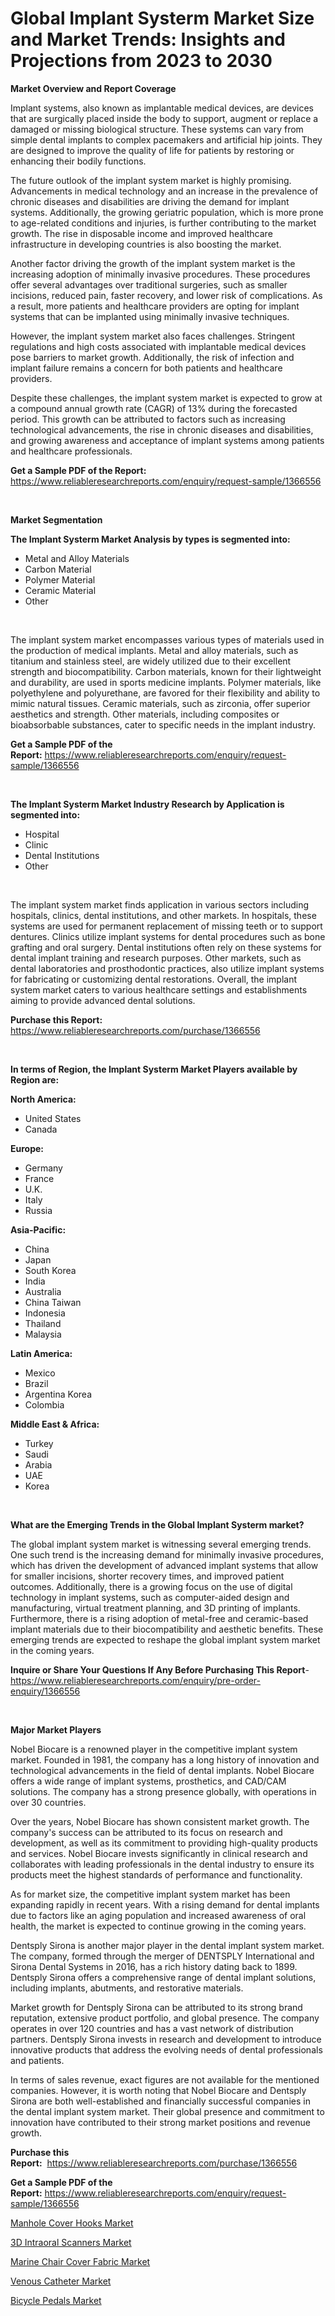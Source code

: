 <p><h1>Global Implant Systerm Market Size and Market Trends: Insights and Projections from 2023 to 2030</h1></p><p><strong>Market Overview and Report Coverage</strong></p>
<p><p>Implant systems, also known as implantable medical devices, are devices that are surgically placed inside the body to support, augment or replace a damaged or missing biological structure. These systems can vary from simple dental implants to complex pacemakers and artificial hip joints. They are designed to improve the quality of life for patients by restoring or enhancing their bodily functions.</p><p>The future outlook of the implant system market is highly promising. Advancements in medical technology and an increase in the prevalence of chronic diseases and disabilities are driving the demand for implant systems. Additionally, the growing geriatric population, which is more prone to age-related conditions and injuries, is further contributing to the market growth. The rise in disposable income and improved healthcare infrastructure in developing countries is also boosting the market.</p><p>Another factor driving the growth of the implant system market is the increasing adoption of minimally invasive procedures. These procedures offer several advantages over traditional surgeries, such as smaller incisions, reduced pain, faster recovery, and lower risk of complications. As a result, more patients and healthcare providers are opting for implant systems that can be implanted using minimally invasive techniques.</p><p>However, the implant system market also faces challenges. Stringent regulations and high costs associated with implantable medical devices pose barriers to market growth. Additionally, the risk of infection and implant failure remains a concern for both patients and healthcare providers.</p><p>Despite these challenges, the implant system market is expected to grow at a compound annual growth rate (CAGR) of 13% during the forecasted period. This growth can be attributed to factors such as increasing technological advancements, the rise in chronic diseases and disabilities, and growing awareness and acceptance of implant systems among patients and healthcare professionals.</p></p>
<p><strong>Get a Sample PDF of the Report:</strong> <a href="https://www.reliableresearchreports.com/enquiry/request-sample/1366556">https://www.reliableresearchreports.com/enquiry/request-sample/1366556</a></p>
<p>&nbsp;</p>
<p><strong>Market Segmentation</strong></p>
<p><strong>The Implant Systerm Market Analysis by types is segmented into:</strong></p>
<p><ul><li>Metal and Alloy Materials</li><li>Carbon Material</li><li>Polymer Material</li><li>Ceramic Material</li><li>Other</li></ul></p>
<p>&nbsp;</p>
<p><p>The implant system market encompasses various types of materials used in the production of medical implants. Metal and alloy materials, such as titanium and stainless steel, are widely utilized due to their excellent strength and biocompatibility. Carbon materials, known for their lightweight and durability, are used in sports medicine implants. Polymer materials, like polyethylene and polyurethane, are favored for their flexibility and ability to mimic natural tissues. Ceramic materials, such as zirconia, offer superior aesthetics and strength. Other materials, including composites or bioabsorbable substances, cater to specific needs in the implant industry.</p></p>
<p><strong>Get a Sample PDF of the Report:</strong>&nbsp;<a href="https://www.reliableresearchreports.com/enquiry/request-sample/1366556">https://www.reliableresearchreports.com/enquiry/request-sample/1366556</a></p>
<p>&nbsp;</p>
<p><strong>The Implant Systerm Market Industry Research by Application is segmented into:</strong></p>
<p><ul><li>Hospital</li><li>Clinic</li><li>Dental Institutions</li><li>Other</li></ul></p>
<p>&nbsp;</p>
<p><p>The implant system market finds application in various sectors including hospitals, clinics, dental institutions, and other markets. In hospitals, these systems are used for permanent replacement of missing teeth or to support dentures. Clinics utilize implant systems for dental procedures such as bone grafting and oral surgery. Dental institutions often rely on these systems for dental implant training and research purposes. Other markets, such as dental laboratories and prosthodontic practices, also utilize implant systems for fabricating or customizing dental restorations. Overall, the implant system market caters to various healthcare settings and establishments aiming to provide advanced dental solutions.</p></p>
<p><strong>Purchase this Report:</strong>&nbsp; <a href="https://www.reliableresearchreports.com/purchase/1366556">https://www.reliableresearchreports.com/purchase/1366556</a></p>
<p>&nbsp;</p>
<p><strong>In terms of Region, the Implant Systerm Market Players available by Region are:</strong></p>
<p>
    <p> <strong> North America: </strong>
        <ul>
            <li>United States</li>
            <li>Canada</li>
        </ul>
        </p> 
    <p> <strong> Europe: </strong>
        <ul>
            <li>Germany</li>
            <li>France</li>
            <li>U.K.</li>
            <li>Italy</li>
            <li>Russia</li>
        </ul>
        </p> 
    <p> <strong> Asia-Pacific: </strong>
        <ul>
            <li>China</li>
            <li>Japan</li>
            <li>South Korea</li>
            <li>India</li>
            <li>Australia</li>
            <li>China Taiwan</li>
            <li>Indonesia</li>
            <li>Thailand</li>
            <li>Malaysia</li>
        </ul>
        </p> 
    <p> <strong> Latin America: </strong>
        <ul>
            <li>Mexico</li>
            <li>Brazil</li>
            <li>Argentina Korea</li>
            <li>Colombia</li>
        </ul>
        </p> 
    <p> <strong> Middle East & Africa: </strong>
        <ul>
            <li>Turkey</li>
            <li>Saudi</li>
            <li>Arabia</li>
            <li>UAE</li>
            <li>Korea</li>
        </ul>
    </p>
    </p>
<p>&nbsp;</p>
<p><strong>What are the Emerging Trends in the Global Implant Systerm market?</strong></p>
<p><p>The global implant system market is witnessing several emerging trends. One such trend is the increasing demand for minimally invasive procedures, which has driven the development of advanced implant systems that allow for smaller incisions, shorter recovery times, and improved patient outcomes. Additionally, there is a growing focus on the use of digital technology in implant systems, such as computer-aided design and manufacturing, virtual treatment planning, and 3D printing of implants. Furthermore, there is a rising adoption of metal-free and ceramic-based implant materials due to their biocompatibility and aesthetic benefits. These emerging trends are expected to reshape the global implant system market in the coming years.</p></p>
<p><strong>Inquire or Share Your Questions If Any Before Purchasing This Report</strong>- <a href="https://www.reliableresearchreports.com/enquiry/pre-order-enquiry/1366556">https://www.reliableresearchreports.com/enquiry/pre-order-enquiry/1366556</a></p>
<p>&nbsp;</p>
<p><strong>Major Market Players</strong></p>
<p><p>Nobel Biocare is a renowned player in the competitive implant system market. Founded in 1981, the company has a long history of innovation and technological advancements in the field of dental implants. Nobel Biocare offers a wide range of implant systems, prosthetics, and CAD/CAM solutions. The company has a strong presence globally, with operations in over 30 countries.</p><p>Over the years, Nobel Biocare has shown consistent market growth. The company's success can be attributed to its focus on research and development, as well as its commitment to providing high-quality products and services. Nobel Biocare invests significantly in clinical research and collaborates with leading professionals in the dental industry to ensure its products meet the highest standards of performance and functionality.</p><p>As for market size, the competitive implant system market has been expanding rapidly in recent years. With a rising demand for dental implants due to factors like an aging population and increased awareness of oral health, the market is expected to continue growing in the coming years.</p><p>Dentsply Sirona is another major player in the dental implant system market. The company, formed through the merger of DENTSPLY International and Sirona Dental Systems in 2016, has a rich history dating back to 1899. Dentsply Sirona offers a comprehensive range of dental implant solutions, including implants, abutments, and restorative materials.</p><p>Market growth for Dentsply Sirona can be attributed to its strong brand reputation, extensive product portfolio, and global presence. The company operates in over 120 countries and has a vast network of distribution partners. Dentsply Sirona invests in research and development to introduce innovative products that address the evolving needs of dental professionals and patients.</p><p>In terms of sales revenue, exact figures are not available for the mentioned companies. However, it is worth noting that Nobel Biocare and Dentsply Sirona are both well-established and financially successful companies in the dental implant system market. Their global presence and commitment to innovation have contributed to their strong market positions and revenue growth.</p></p>
<p><strong>Purchase this Report:</strong>&nbsp;&nbsp;<a href="https://www.reliableresearchreports.com/purchase/1366556">https://www.reliableresearchreports.com/purchase/1366556</a></p>
<p></p>
<p><strong>Get a Sample PDF of the Report:</strong>&nbsp;<a href="https://www.reliableresearchreports.com/enquiry/request-sample/1366556">https://www.reliableresearchreports.com/enquiry/request-sample/1366556</a></p>
<p><p><a href="https://www.linkedin.com/pulse/manhole-cover-hooks-market-size-share-global-analysis-dihje/">Manhole Cover Hooks Market</a></p><p><a href="https://medium.com/@blow.allow.stir/3d-intraoral-scanners-market-size-cagr-trends-2024-2030-4b65275e75d3">3D Intraoral Scanners Market</a></p><p><a href="https://github.com/gdfhhhj/Market-Research-Report-List-1/blob/main/marine-chair-cover-fabric-market.md">Marine Chair Cover Fabric Market</a></p><p><a href="https://medium.com/@favor.case.flash/venous-catheter-market-size-cagr-trends-2024-2030-84ce44b032f7">Venous Catheter Market</a></p><p><a href="https://www.linkedin.com/pulse/bicycle-pedals-market-research-report-unlocks-analysis-imz5e/">Bicycle Pedals Market</a></p></p>
